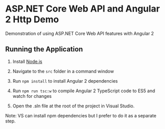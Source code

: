 # ASP.NET Core Web API and Angular 2 Http Demo

Demonstration of using ASP.NET Core Web API features with Angular 2


## Running the Application

1. Install [Node.js](http://nodejs.org)

1. Navigate to the `src` folder in a command window

1. Run `npm install` to install Angular 2 dependencies

1. Run `npm run tsc:w` to compile Angular 2 TypeScript code to ES5 and watch for changes

1. Open the .sln file at the root of the project in Visual Studio.

Note: VS can install npm dependencies but I prefer to do it as a separate step.
